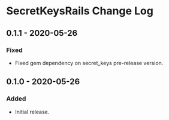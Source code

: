 # SecretKeysRails Change Log

## 0.1.1 - 2020-05-26

### Fixed
- Fixed gem dependency on secret_keys pre-release version.

## 0.1.0 - 2020-05-26

### Added
- Initial release.
